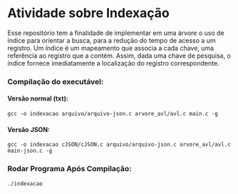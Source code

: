 # Atividade sobre Indexação

Esse repositório tem a finalidade de implementar em uma árvore o uso de índice para orientar a busca, para a redução do tempo de acesso a um registro. 
Um índice é um mapeamento que associa a cada chave, uma referência ao registro que a contém. Assim, dada uma chave de pesquisa, o índice fornece imediatamente a localização do registro correspondente.

### Compilação do executável:
#### Versão normal (txt):
```gcc -o indexacao arquivo/arquivo-json.c arvore_avl/avl.c main.c -g```
#### Versão JSON:
```gcc -o indexacao cJSON/cJSON.c arquivo/arquivo-json.c arvore_avl/avl.c main-json.c -g```

### Rodar Programa Após Compilação:
```./indexacao```
